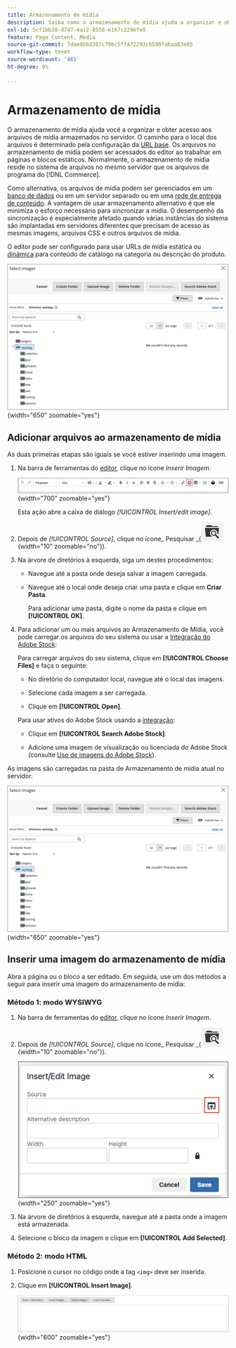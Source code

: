 ```yaml
---
title: Armazenamento de mídia
description: Saiba como o armazenamento de mídia ajuda a organizar e obter acesso aos arquivos de mídia do Commerce armazenados no servidor.
exl-id: 5cf1bb20-d747-4a12-8558-e167c229efe8
feature: Page Content, Media
source-git-commit: 7dae6b6d387c796c5ff472293c6590fabaa83e85
workflow-type: tm+mt
source-wordcount: '461'
ht-degree: 0%

---
```


# Armazenamento de mídia

O armazenamento de mídia ajuda você a organizar e obter acesso aos arquivos de mídia armazenados no servidor. O caminho para o local dos arquivos é determinado pela configuração da [URL base](../stores-purchase/store-urls.md). Os arquivos no armazenamento de mídia podem ser acessados do editor ao trabalhar em páginas e blocos estáticos. Normalmente, o armazenamento de mídia reside no sistema de arquivos no mesmo servidor que os arquivos de programa do [!DNL Commerce].

Como alternativa, os arquivos de mídia podem ser gerenciados em um [banco de dados](media-storage-database.md) ou em um servidor separado ou em uma [rede de entrega de conteúdo](media-storage-content-delivery-network.md). A vantagem de usar armazenamento alternativo é que ele minimiza o esforço necessário para sincronizar a mídia. O desempenho da sincronização é especialmente afetado quando várias instâncias do sistema são implantadas em servidores diferentes que precisam de acesso às mesmas imagens, arquivos CSS e outros arquivos de mídia.

O editor pode ser configurado para usar URLs de mídia estática ou [dinâmica](../catalog/catalog-urls.md#configure-catalog-media-url-format) para conteúdo de catálogo na categoria ou descrição do produto.

![[!DNL Commerce] Armazenamento de mídia](./assets/media-storage.png){width="650" zoomable="yes"}

## Adicionar arquivos ao armazenamento de mídia

As duas primeiras etapas são iguais se você estiver inserindo uma imagem.

1. Na barra de ferramentas do [editor](editor.md), clique no ícone _Inserir Imagem_.

   ![Ícone Inserir imagem](./assets/editor-toolbar-image-button.png){width="700" zoomable="yes"}

   Esta ação abre a caixa de diálogo _[!UICONTROL Insert/edit image]_.

1. Depois de _[!UICONTROL Source]_, clique no ícone_ Pesquisar _(![Ícone Pesquisar](./assets/media-gallery-icon-browse.png){width="10" zoomable="no"}).

1. Na árvore de diretórios à esquerda, siga um destes procedimentos:

   - Navegue até a pasta onde deseja salvar a imagem carregada.

   - Navegue até o local onde deseja criar uma pasta e clique em **Criar Pasta**.

     Para adicionar uma pasta, digite o nome da pasta e clique em **[!UICONTROL OK]**.

1. Para adicionar um ou mais arquivos ao Armazenamento de Mídia, você pode carregar os arquivos do seu sistema ou usar a [Integração do Adobe Stock](adobe-stock.md):

   Para carregar arquivos do seu sistema, clique em **[!UICONTROL Choose Files]** e faça o seguinte:

   - No diretório do computador local, navegue até o local das imagens.

   - Selecione cada imagem a ser carregada.

   - Clique em **[!UICONTROL Open]**.

   Para usar ativos do Adobe Stock usando a [integração](adobe-stock.md):

   - Clique em **[!UICONTROL Search Adobe Stock]**.

   - Adicione uma imagem de visualização ou licenciada do Adobe Stock (consulte [Uso de imagens do Adobe Stock](adobe-stock-manage.md)).

As imagens são carregadas na pasta de Armazenamento de mídia atual no servidor.

![[!DNL Commerce] Armazenamento de mídia](./assets/media-storage.png){width="650" zoomable="yes"}

## Inserir uma imagem do armazenamento de mídia

Abra a página ou o bloco a ser editado. Em seguida, use um dos métodos a seguir para inserir uma imagem do armazenamento de mídia:

### Método 1: modo WYSIWYG

1. Na barra de ferramentas do [editor](editor.md), clique no ícone _Inserir Imagem_.

1. Depois de _[!UICONTROL Source]_, clique no ícone_ Pesquisar _(![Ícone Pesquisar](./assets/media-gallery-icon-browse.png){width="10" zoomable="no"}).

   ![Selecionando o ícone de pesquisa](./assets/editor-dialog-insert-image.png){width="250" zoomable="yes"}

1. Na árvore de diretórios à esquerda, navegue até a pasta onde a imagem está armazenada.

1. Selecione o bloco da imagem e clique em **[!UICONTROL Add Selected]**.

### Método 2: modo HTML

1. Posicione o cursor no código onde a tag `<img>` deve ser inserida.

1. Clique em **[!UICONTROL Insert Image]**.

   ![Inserir Imagem (Modo HTML)](./assets/editor-html-mode-insert-image.png){width="600" zoomable="yes"}
